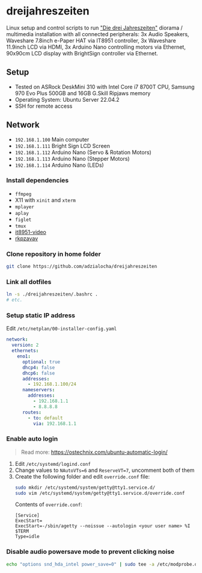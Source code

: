 # dreijahreszeiten

Linux setup and control scripts to run ["Die drei Jahreszeiten"](https://www.romanhagenbrock.de/footage/die-drei-jahreszeiten) diorama / multimedia installation with all connected peripherals: 3x Audio Speakers, Waveshare 7.8inch e-Paper HAT via IT8951 controller, 3x Waveshare 11.9inch LCD via HDMI, 3x Arduino Nano controlling motors via Ethernet, 90x90cm LCD display with BrightSign controller via Ethernet.

## Setup

* Tested on ASRock DeskMini 310 with Intel Core i7 8700T CPU, Samsung 970 Evo Plus 500GB and 16GB G.Skill Ripjaws memory
* Operating System: Ubuntu Server 22.04.2
* SSH for remote access

## Network

* `192.168.1.100` Main computer
* `192.168.1.111` Bright Sign LCD Screen
* `192.168.1.112` Arduino Nano (Servo & Rotation Motors)
* `192.168.1.113` Arduino Nano (Stepper Motors)
* `192.168.1.114` Arduino Nano (LEDs)

### Install dependencies

* `ffmpeg`
* X11 with `xinit` and `xterm`
* `mplayer`
* `aplay`
* `figlet`
* `tmux`
* [it8951-video](https://github.com/adzialocha/it8951-video)
* [rkpzavav](https://github.com/adzialocha/romans-kleines-programm-zum-abspielen-von-avi-videos)

### Clone repository in home folder

```bash
git clone https://github.com/adzialocha/dreijahreszeiten
```

### Link all dotfiles

```bash
ln -s ./dreijahreszeiten/.bashrc .
# etc.
```

### Setup static IP address

Edit `/etc/netplan/00-installer-config.yaml`

```yaml
network:
  version: 2
  ethernets:
    eno1:
      optional: true
      dhcp4: false
      dhcp6: false
      addresses:
        - 192.168.1.100/24
      nameservers:
        addresses: 
          - 192.168.1.1
          - 8.8.8.8
      routes:
        - to: default
          via: 192.168.1.1
```

### Enable auto login

> Read more: https://ostechnix.com/ubuntu-automatic-login/

1. Edit `/etc/systemd/logind.conf`
2. Change values to `NAutoVTs=6` and `ReserveVT=7`, uncomment both of them
3. Create the following folder and edit `override.conf` file:
    ```bash
    sudo mkdir /etc/systemd/system/getty@tty1.service.d/
    sudo vim /etc/systemd/system/getty@tty1.service.d/override.conf
    ```
    Contents of `override.conf`:
    ```
    [Service]
    ExecStart=
    ExecStart=-/sbin/agetty --noissue --autologin <your user name> %I $TERM
    Type=idle
    ```

### Disable audio powersave mode to prevent clicking noise

```bash
echo "options snd_hda_intel power_save=0" | sudo tee -a /etc/modprobe.d/audio_disable_powersave.conf
```
